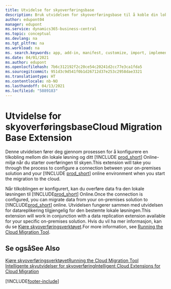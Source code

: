 ```yaml
---
title: Utvidelse for skyoverføringsbase
description: Bruk utvidelsen for skyoverføringsbase til å koble din lokale løsning til Business Central Online.
author: edupont04
manager: edupont
ms.service: dynamics365-business-central
ms.topic: conceptual
ms.devlang: na
ms.tgt_pltfrm: na
ms.workload: na
ms. search.keywords: app, add-in, manifest, customize, import, implement
ms.date: 04/01/2021
ms.author: edupont
ms.openlocfilehash: 7b6c312192f2c20ce54c20241d2cc77e3ca1fda5
ms.sourcegitcommit: 951d3c9d541f0b1d26712d37e253c2958dae3321
ms.translationtype: HT
ms.contentlocale: nb-NO
ms.lasthandoff: 04/13/2021
ms.locfileid: "5889183"
---
```

# <a name="cloud-migration-base-extension"></a><span data-ttu-id="18424-103">Utvidelse for skyoverføringsbase</span><span class="sxs-lookup"><span data-stu-id="18424-103">Cloud Migration Base Extension</span></span>

<span data-ttu-id="18424-104">Denne utvidelsen fører deg gjennom prosessen for å konfigurere en tilkobling mellom din lokale løsning og ditt [!INCLUDE [prod_short](includes/prod_short.md)] Online-miljø når du starter overføringen til skyen.</span><span class="sxs-lookup"><span data-stu-id="18424-104">This extension will take you through the process to configure a connection between your on-premises solution and your [!INCLUDE [prod_short](includes/prod_short.md)] online environment when you start the migration to the cloud.</span></span>  

<span data-ttu-id="18424-105">Når tilkoblingen er konfigurert, kan du overføre data fra den lokale løsningen til [!INCLUDE[prod_short](includes/prod_short.md)] Online.</span><span class="sxs-lookup"><span data-stu-id="18424-105">Once the connection is configured, you can migrate data from your on-premises solution to [!INCLUDE[prod_short](includes/prod_short.md)] online.</span></span> <span data-ttu-id="18424-106">Utvidelsen fungerer sammen med utvidelsen for datareplikering tilgjengelig for den bestemte lokale løsningen.</span><span class="sxs-lookup"><span data-stu-id="18424-106">This extension will work in conjunction with a data replication extension available for your specific on-premises solution.</span></span> <span data-ttu-id="18424-107">Hvis du vil ha mer informasjon, kan du se [Kjøre skyoverføringsverktøyet](/dynamics365/business-central/dev-itpro/administration/migration-tool).</span><span class="sxs-lookup"><span data-stu-id="18424-107">For more information, see [Running the Cloud Migration Tool](/dynamics365/business-central/dev-itpro/administration/migration-tool).</span></span>  

## <a name="see-also"></a><span data-ttu-id="18424-108">Se også</span><span class="sxs-lookup"><span data-stu-id="18424-108">See Also</span></span>

[<span data-ttu-id="18424-109">Kjøre skyoverføringsverktøyet</span><span class="sxs-lookup"><span data-stu-id="18424-109">Running the Cloud Migration Tool</span></span>](/dynamics365/business-central/dev-itpro/administration/migration-tool)  
[<span data-ttu-id="18424-110">Intelligente skyutvidelser for skyoverføring</span><span class="sxs-lookup"><span data-stu-id="18424-110">Intelligent Cloud Extensions for Cloud Migration</span></span>](ui-extensions-data-replication.md)  


[!INCLUDE[footer-include](includes/footer-banner.md)]